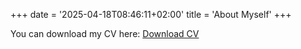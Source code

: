 +++
date = '2025-04-18T08:46:11+02:00'
title = 'About Myself'
+++

You can download my CV here: [Download CV](/files/sample.pdf)
